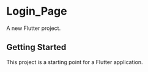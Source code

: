 # Login_Page

A new Flutter project.

## Getting Started

This project is a starting point for a Flutter application.


